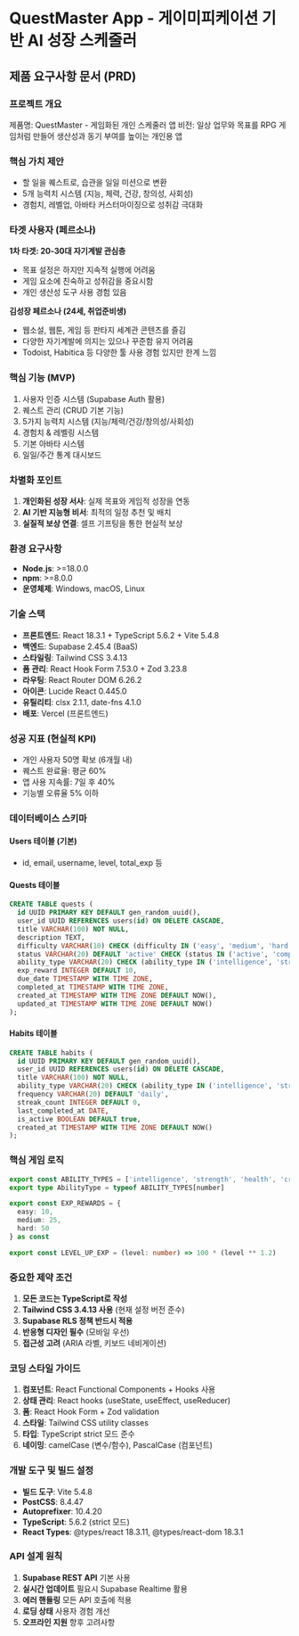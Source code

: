 # QuestMaster App - 게이미피케이션 기반 AI 성장 스케줄러

## 제품 요구사항 문서 (PRD)

### 프로젝트 개요
제품명: QuestMaster - 게임화된 개인 스케줄러 앱
비전: 일상 업무와 목표를 RPG 게임처럼 만들어 생산성과 동기 부여를 높이는 개인용 앱

### 핵심 가치 제안
- 할 일을 퀘스트로, 습관을 일일 미션으로 변환
- 5개 능력치 시스템 (지능, 체력, 건강, 창의성, 사회성)
- 경험치, 레벨업, 아바타 커스터마이징으로 성취감 극대화

### 타겟 사용자 (페르소나)
**1차 타겟: 20-30대 자기계발 관심층**
- 목표 설정은 하지만 지속적 실행에 어려움
- 게임 요소에 친숙하고 성취감을 중요시함
- 개인 생산성 도구 사용 경험 있음

**김성장 페르소나 (24세, 취업준비생)**
- 웹소설, 웹툰, 게임 등 판타지 세계관 콘텐츠를 즐김
- 다양한 자기계발에 의지는 있으나 꾸준함 유지 어려움
- Todoist, Habitica 등 다양한 툴 사용 경험 있지만 한계 느낌

### 핵심 기능 (MVP)
1. 사용자 인증 시스템 (Supabase Auth 활용)
2. 퀘스트 관리 (CRUD 기본 기능)
3. 5가지 능력치 시스템 (지능/체력/건강/창의성/사회성)
4. 경험치 & 레벨링 시스템
5. 기본 아바타 시스템
6. 일일/주간 통계 대시보드

### 차별화 포인트
1. **개인화된 성장 서사**: 실제 목표와 게임적 성장을 연동
2. **AI 기반 지능형 비서**: 최적의 일정 추천 및 배치
3. **실질적 보상 연결**: 셀프 기프팅을 통한 현실적 보상

### 환경 요구사항
- **Node.js**: >=18.0.0
- **npm**: >=8.0.0
- **운영체제**: Windows, macOS, Linux

### 기술 스택
- **프론트엔드**: React 18.3.1 + TypeScript 5.6.2 + Vite 5.4.8
- **백엔드**: Supabase 2.45.4 (BaaS)
- **스타일링**: Tailwind CSS 3.4.13
- **폼 관리**: React Hook Form 7.53.0 + Zod 3.23.8
- **라우팅**: React Router DOM 6.26.2
- **아이콘**: Lucide React 0.445.0
- **유틸리티**: clsx 2.1.1, date-fns 4.1.0
- **배포**: Vercel (프론트엔드)

### 성공 지표 (현실적 KPI)
- 개인 사용자 50명 확보 (6개월 내)
- 퀘스트 완료율: 평균 60%
- 앱 사용 지속률: 7일 후 40%
- 기능별 오류율 5% 이하

### 데이터베이스 스키마

#### Users 테이블 (기본)
- id, email, username, level, total_exp 등

#### Quests 테이블
```sql
CREATE TABLE quests (
  id UUID PRIMARY KEY DEFAULT gen_random_uuid(),
  user_id UUID REFERENCES users(id) ON DELETE CASCADE,
  title VARCHAR(100) NOT NULL,
  description TEXT,
  difficulty VARCHAR(10) CHECK (difficulty IN ('easy', 'medium', 'hard')),
  status VARCHAR(20) DEFAULT 'active' CHECK (status IN ('active', 'completed', 'failed')),
  ability_type VARCHAR(20) CHECK (ability_type IN ('intelligence', 'strength', 'health', 'creativity', 'social')),
  exp_reward INTEGER DEFAULT 10,
  due_date TIMESTAMP WITH TIME ZONE,
  completed_at TIMESTAMP WITH TIME ZONE,
  created_at TIMESTAMP WITH TIME ZONE DEFAULT NOW(),
  updated_at TIMESTAMP WITH TIME ZONE DEFAULT NOW()
);
```

#### Habits 테이블
```sql
CREATE TABLE habits (
  id UUID PRIMARY KEY DEFAULT gen_random_uuid(),
  user_id UUID REFERENCES users(id) ON DELETE CASCADE,
  title VARCHAR(100) NOT NULL,
  ability_type VARCHAR(20) CHECK (ability_type IN ('intelligence', 'strength', 'health', 'creativity', 'social')),
  frequency VARCHAR(20) DEFAULT 'daily',
  streak_count INTEGER DEFAULT 0,
  last_completed_at DATE,
  is_active BOOLEAN DEFAULT true,
  created_at TIMESTAMP WITH TIME ZONE DEFAULT NOW()
);
```

### 핵심 게임 로직
```typescript
export const ABILITY_TYPES = ['intelligence', 'strength', 'health', 'creativity', 'social'] as const
export type AbilityType = typeof ABILITY_TYPES[number]

export const EXP_REWARDS = {
  easy: 10,
  medium: 25,
  hard: 50
} as const

export const LEVEL_UP_EXP = (level: number) => 100 * (level ** 1.2)
```

### 중요한 제약 조건
1. **모든 코드는 TypeScript로 작성**
2. **Tailwind CSS 3.4.13 사용** (현재 설정 버전 준수)
3. **Supabase RLS 정책 반드시 적용**
4. **반응형 디자인 필수** (모바일 우선)
5. **접근성 고려** (ARIA 라벨, 키보드 네비게이션)

### 코딩 스타일 가이드
1. **컴포넌트**: React Functional Components + Hooks 사용
2. **상태 관리**: React hooks (useState, useEffect, useReducer)
3. **폼**: React Hook Form + Zod validation 
4. **스타일**: Tailwind CSS utility classes
5. **타입**: TypeScript strict 모드 준수
6. **네이밍**: camelCase (변수/함수), PascalCase (컴포넌트)

### 개발 도구 및 빌드 설정
- **빌드 도구**: Vite 5.4.8
- **PostCSS**: 8.4.47
- **Autoprefixer**: 10.4.20
- **TypeScript**: 5.6.2 (strict 모드)
- **React Types**: @types/react 18.3.11, @types/react-dom 18.3.1

### API 설계 원칙
1. **Supabase REST API** 기본 사용
2. **실시간 업데이트** 필요시 Supabase Realtime 활용
3. **에러 핸들링** 모든 API 호출에 적용
4. **로딩 상태** 사용자 경험 개선
5. **오프라인 지원** 향후 고려사항